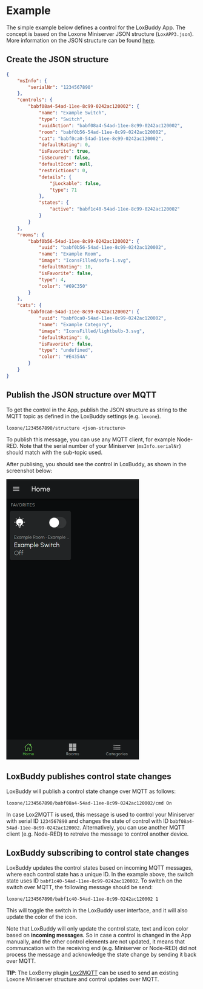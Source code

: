 # Example

The simple example below defines a control for the LoxBuddy App. The concept is based on the Loxone Miniserver JSON structure (`LoxAPP3.json`). More information on the JSON structure can be found [here][1].

## Create the JSON structure

```json
{
    "msInfo": {
        "serialNr": "1234567890"
    },
    "controls": {
        "babf08a4-54ad-11ee-8c99-0242ac120002": {
            "name": "Example Switch",
            "type": "Switch",
            "uuidAction": "babf08a4-54ad-11ee-8c99-0242ac120002",
            "room": "babf0b56-54ad-11ee-8c99-0242ac120002",
            "cat": "babf0ca0-54ad-11ee-8c99-0242ac120002",
            "defaultRating": 0,
            "isFavorite": true,
            "isSecured": false,
            "defaultIcon": null,
            "restrictions": 0,
            "details": {
                "jLockable": false,
                "type": 71
            },
            "states": {
                "active": "babf1c40-54ad-11ee-8c99-0242ac120002"
            }
        }
    },
    "rooms": {
        "babf0b56-54ad-11ee-8c99-0242ac120002": {
            "uuid": "babf0b56-54ad-11ee-8c99-0242ac120002",
            "name": "Example Room",
            "image": "IconsFilled/sofa-1.svg",
            "defaultRating": 10,
            "isFavorite": false,
            "type": 4,
            "color": "#69C350"
        }
    },
    "cats": {
        "babf0ca0-54ad-11ee-8c99-0242ac120002": {
            "uuid": "babf0ca0-54ad-11ee-8c99-0242ac120002",
            "name": "Example Category",
            "image": "IconsFilled/lightbulb-3.svg",
            "defaultRating": 0,
            "isFavorite": false,
            "type": "undefined",
            "color": "#E4354A"
        }
    }
}
```

## Publish the JSON structure over MQTT

To get the control in the App, publish the JSON structure as string to the MQTT topic as defined in the LoxBuddy settings (e.g. `loxone`).

```
loxone/1234567890/structure <json-structure>
```

To publish this message, you can use any MQTT client, for example Node-RED. Note that the serial number of your Miniserver (`msInfo.serialNr`) should match with the sub-topic used.

After publising, you should see the control in LoxBuddy, as shown in the screenshot below:

<img src="https://github.com/nufke/LoxBerry-Plugin-LoxBuddy/blob/main/docs/screenshot_example.png" width="350">

## LoxBuddy publishes control state changes

LoxBuddy will publish a control state change over MQTT as follows:

```
loxone/1234567890/babf08a4-54ad-11ee-8c99-0242ac120002/cmd On
```

In case Lox2MQTT is used, this message is used to control your Miniserver with serial ID `1234567890` and changes the state of control with ID `babf08a4-54ad-11ee-8c99-0242ac120002`. Alternatively, you can use another MQTT client (e.g. Node-RED) to retreive the message to control another device.

## LoxBuddy subscribing to control state changes

LoxBuddy updates the control states based on incoming MQTT messages, where each control state has a unique ID. In the example above, the switch state uses ID `babf1c40-54ad-11ee-8c99-0242ac120002`. To switch on the switch over MQTT, the following message should be send:

```
loxone/1234567890/babf1c40-54ad-11ee-8c99-0242ac120002 1
```

This will toggle the switch in the LoxBuddy user interface, and it will also update the color of the icon.

Note that LoxBuddy will only update the control state, text and icon color based on **incoming messages**. So in case a control is changed in the App manually, and the other control elements are not updated, it means that communcation with the receiving end (e.g. Miniserver or Node-RED) did not process the message and acknowledge the state change by sending it back over MQTT.

**TIP**: The LoxBerry plugin [Lox2MQTT](https://github.com/nufke/LoxBerry-Plugin-Lox2MQTT) can be used to send an existing Loxone Miniserver structure and control updates over MQTT.

[1]: https://www.loxone.com/enen/kb/api/